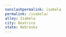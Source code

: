 ```yaml
---
﻿nonslashpermalink: isabela
permalink: /isabela/
alley: Isabela
city: Beatrice
state: Nebraska
---
```

